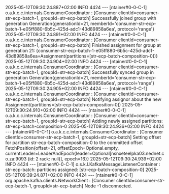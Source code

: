 2025-05-12T09:30:24.887+02:00  INFO 4424 --- [ntainer#0-0-C-1] o.a.k.c.c.internals.ConsumerCoordinator  : [Consumer clientId=consumer-str-ecp-batch-1, groupId=str-ecp-batch] Successfully joined group with generation Generation{generationId=21, memberId='consumer-str-ecp-batch-1-e05ff880-6b5c-425d-adc1-43d89858a6ea', protocol='range'}
2025-05-12T09:30:24.891+02:00  INFO 4424 --- [ntainer#0-0-C-1] o.a.k.c.c.internals.ConsumerCoordinator  : [Consumer clientId=consumer-str-ecp-batch-1, groupId=str-ecp-batch] Finished assignment for group at generation 21: {consumer-str-ecp-batch-1-e05ff880-6b5c-425d-adc1-43d89858a6ea=Assignment(partitions=[str-ecp-batch-composition-0])}
2025-05-12T09:30:24.904+02:00  INFO 4424 --- [ntainer#0-0-C-1] o.a.k.c.c.internals.ConsumerCoordinator  : [Consumer clientId=consumer-str-ecp-batch-1, groupId=str-ecp-batch] Successfully synced group in generation Generation{generationId=21, memberId='consumer-str-ecp-batch-1-e05ff880-6b5c-425d-adc1-43d89858a6ea', protocol='range'}
2025-05-12T09:30:24.905+02:00  INFO 4424 --- [ntainer#0-0-C-1] o.a.k.c.c.internals.ConsumerCoordinator  : [Consumer clientId=consumer-str-ecp-batch-1, groupId=str-ecp-batch] Notifying assignor about the new Assignment(partitions=[str-ecp-batch-composition-0])
2025-05-12T09:30:24.910+02:00  INFO 4424 --- [ntainer#0-0-C-1] o.a.k.c.c.internals.ConsumerCoordinator  : [Consumer clientId=consumer-str-ecp-batch-1, groupId=str-ecp-batch] Adding newly assigned partitions: str-ecp-batch-composition-0
2025-05-12T09:30:24.936+02:00  INFO 4424 --- [ntainer#0-0-C-1] o.a.k.c.c.internals.ConsumerCoordinator  : [Consumer clientId=consumer-str-ecp-batch-1, groupId=str-ecp-batch] Setting offset for partition str-ecp-batch-composition-0 to the committed offset FetchPosition{offset=21, offsetEpoch=Optional.empty, currentLeader=LeaderAndEpoch{leader=Optional[nsnxeteelpka03.nednet.co.za:9093 (id: 2 rack: null)], epoch=16}}
2025-05-12T09:30:24.939+02:00  INFO 4424 --- [ntainer#0-0-C-1] o.s.k.l.KafkaMessageListenerContainer    : str-ecp-batch: partitions assigned: [str-ecp-batch-composition-0]
2025-05-12T09:39:24.871+02:00  INFO 4424 --- [ntainer#0-0-C-1] org.apache.kafka.clients.NetworkClient   : [Consumer clientId=consumer-str-ecp-batch-1, groupId=str-ecp-batch] Node -1 disconnected.

